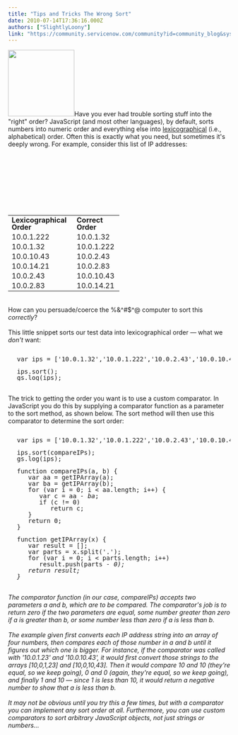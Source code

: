 ```yaml
---
title: "Tips and Tricks The Wrong Sort"
date: 2010-07-14T17:36:16.000Z
authors: ["SlightlyLoony"]
link: "https://community.servicenow.com/community?id=community_blog&sys_id=5cbc2a25dbd0dbc01dcaf3231f961994"
---
```

<p><img  alt="" class="jive-image" src="d80c3bb9db101344e9737a9e0f961988.iix" style="width: auto; height: 150px;" />Have you ever had trouble sorting stuff into the "right" order? JavaScript (and most other languages), by default, sorts numbers into numeric order and everything else into <a title=".wikipedia.org/wiki/Lexicographic_order" href="http://en.wikipedia.org/wiki/Lexicographic_order">lexicographical</a> (i.e., alphabetical) order. Often this is exactly what you need, but sometimes it's deeply wrong. For example, consider this list of IP addresses:<br /><br /><br /><br /><br /><br /><br /><br /><br /><table style="width:50%;line-height:1;"><tr><td><b>Lexicographical Order</b></td><td><b>Correct Order</b></td></tr><tr><td>10.0.1.222</td><td>10.0.1.32</td></tr><tr><td>10.0.1.32</td><td>10.0.1.222</td></tr><tr><td>10.0.10.43</td><td>10.0.2.43</td></tr><tr><td>10.0.14.21</td><td>10.0.2.83</td></tr><tr><td>10.0.2.43</td><td>10.0.10.43</td></tr><tr><td>10.0.2.83</td><td>10.0.14.21</td></tr></table><br />How can you persuade/coerce the %&amp;^#$^@ computer to sort this <i>correctly</i>?<!--break--><br /><br />This little snippet sorts our test data into lexicographical order — what we <i>don't</i> want:<br /><pre style="margin-left:20px;line-height:1;"><br />var ips = ['10.0.1.32','10.0.1.222','10.0.2.43','10.0.10.43','10.0.2.83','10.0.14.21'];<br /><br />ips.sort();<br />gs.log(ips);</pre><br />The trick to getting the order you want is to use a custom comparator. In JavaScript you do this by supplying a comparator function as a parameter to the sort method, as shown below. The sort method will then use this comparator to determine the sort order:<br /><pre style="margin-left:20px;line-height:1;"><br />var ips = ['10.0.1.32','10.0.1.222','10.0.2.43','10.0.10.43','10.0.2.83','10.0.14.21'];<br /><br />ips.sort(compareIPs);<br />gs.log(ips);<br /><br />function compareIPs(a, b) {<br />   var aa = getIPArray(a);<br />   var ba = getIPArray(b);<br />   for (var i = 0; i &lt; aa.length; i++) {<br />      var c = aa <i>- ba</i>;<br />      if (c != 0)<br />         return c;<br />   }<br />   return 0;<br />}<br /><br />function getIPArray(x) {<br />   var result = [];<br />   var parts = x.split('.');<br />   for (var i = 0; i &lt; parts.length; i++)<br />      result.push(parts <i>- 0);<br />   return result;<br />}</i></pre><i><br />The comparator function (in our case, compareIPs) accepts two parameters a and b, which are to be compared. The comparator's job is to return zero if the two parameters are equal, some number greater than zero if a is greater than b, or some number less than zero if a is less than b.<br /><br /> The example given first converts each IP address string into an array of four numbers, then compares each of those number in a and b until it figures out which one is bigger. For instance, if the comparator was called with '10.0.1.23' and '10.0.10.43', it would first convert those strings to the arrays [10,0,1,23] and [10,0,10,43]. Then it would compare 10 and 10 (they're equal, so we keep going), 0 and 0 (again, they're equal, so we keep going), and finally 1 and 10 — since 1 is less than 10, it would return a negative number to show that a is less than b.<br /><br /> It may not be obvious until you try this a few times, but with a comparator you can implement any sort order at all. Furthermore, you can use custom comparators to sort arbitrary JavaScript objects, not just strings or numbers…</i></p>